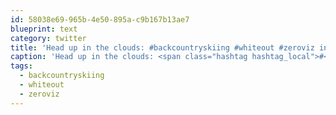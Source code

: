 ```yaml
---
id: 58038e69-965b-4e50-895a-c9b167b13ae7
blueprint: text
category: twitter
title: 'Head up in the clouds: #backcountryskiing #whiteout #zeroviz instagram.com/p/_PoianEgx1/'
caption: 'Head up in the clouds: <span class="hashtag hashtag_local">#<a href="http://tweettemp.darylchymko.ca/?tag=backcountryskiing">backcountryskiing</a> <span class="hashtag hashtag_local">#<a href="http://tweettemp.darylchymko.ca/?tag=whiteout">whiteout</a> <span class="hashtag hashtag_local">#<a href="http://tweettemp.darylchymko.ca/?tag=zeroviz">zeroviz</a> <a href="https://www.instagram.com/p/_PoianEgx1/" title="https://www.instagram.com/p/_PoianEgx1/" class="link link_untco">instagram.com/p/_PoianEgx1/</a>'
tags:
  - backcountryskiing
  - whiteout
  - zeroviz
---
```

